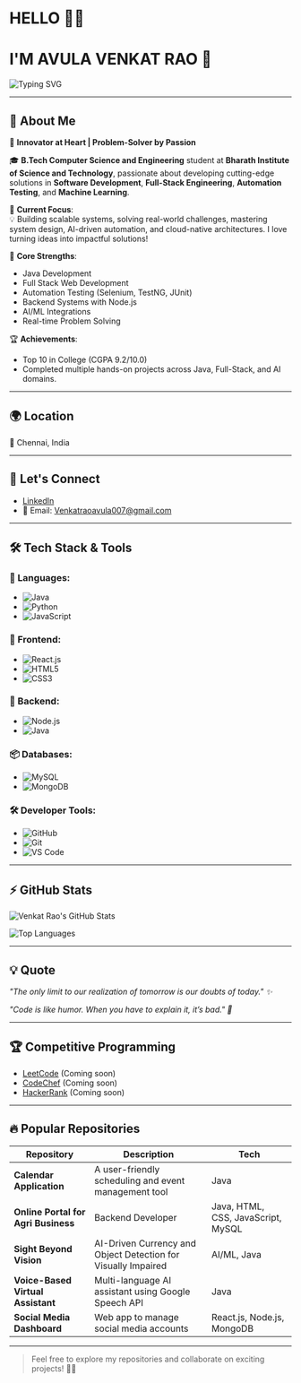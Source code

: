 # HELLO 🤍✨
# I'M AVULA VENKAT RAO 👋

![Typing SVG](https://readme-typing-svg.herokuapp.com?font=Fira+Code&size=30&pause=1000&color=F79DFF&vCenter=true&width=435&lines=Full+Stack+Developer;Java+Developer;AI+ML+Enthusiast;Problem+Solver+%7C+Innovator)

---

## 🚀 About Me

🔬 **Innovator at Heart | Problem-Solver by Passion**

🎓 **B.Tech Computer Science and Engineering** student at **Bharath Institute of Science and Technology**, passionate about developing cutting-edge solutions in **Software Development**, **Full-Stack Engineering**, **Automation Testing**, and **Machine Learning**.

🔭 **Current Focus**:  
💡 Building scalable systems, solving real-world challenges, mastering system design, AI-driven automation, and cloud-native architectures. I love turning ideas into impactful solutions!

🌟 **Core Strengths**:  
- Java Development  
- Full Stack Web Development  
- Automation Testing (Selenium, TestNG, JUnit)  
- Backend Systems with Node.js  
- AI/ML Integrations  
- Real-time Problem Solving

🏆 **Achievements**:  
- Top 10 in College (CGPA 9.2/10.0)  
- Completed multiple hands-on projects across Java, Full-Stack, and AI domains.

---

## 🌍 Location

📍 Chennai, India

---

## 🤝 Let's Connect

- [LinkedIn](https://linkedin.com/in/venkatrao-avula-26090a292)
- 📧 Email: Venkatraoavula007@gmail.com

---

## 🛠️ Tech Stack & Tools

### 🚀 Languages:
- ![Java](https://img.shields.io/badge/Java-007396?style=flat&logo=java&logoColor=white)
- ![Python](https://img.shields.io/badge/Python-3776AB?style=flat&logo=python&logoColor=white)
- ![JavaScript](https://img.shields.io/badge/JavaScript-F7DF1E?style=flat&logo=javascript&logoColor=black)

### 🎨 Frontend:
- ![React.js](https://img.shields.io/badge/React-61DAFB?style=flat&logo=react&logoColor=black)
- ![HTML5](https://img.shields.io/badge/HTML5-E34F26?style=flat&logo=html5&logoColor=white)
- ![CSS3](https://img.shields.io/badge/CSS3-1572B6?style=flat&logo=css3&logoColor=white)

### 🔧 Backend:
- ![Node.js](https://img.shields.io/badge/Node.js-339933?style=flat&logo=node.js&logoColor=white)
- ![Java](https://img.shields.io/badge/Java-007396?style=flat&logo=java&logoColor=white)

### 📦 Databases:
- ![MySQL](https://img.shields.io/badge/MySQL-000000?style=flat&logo=mysql&logoColor=white)
- ![MongoDB](https://img.shields.io/badge/MongoDB-47A248?style=flat&logo=mongodb&logoColor=white)

### 🛠️ Developer Tools:
- ![GitHub](https://img.shields.io/badge/GitHub-181717?style=flat&logo=github&logoColor=white)
- ![Git](https://img.shields.io/badge/Git-F05032?style=flat&logo=git&logoColor=white)
- ![VS Code](https://img.shields.io/badge/VS%20Code-007ACC?style=flat&logo=visualstudiocode&logoColor=white)

---

## ⚡ GitHub Stats

![Venkat Rao's GitHub Stats](https://github-readme-stats.vercel.app/api?username=Venkatraoavula&show_icons=true&theme=tokyonight)

![Top Languages](https://github-readme-stats.vercel.app/api/top-langs/?username=Venkatraoavula&layout=compact&theme=tokyonight)

---

## 💡 Quote

_"The only limit to our realization of tomorrow is our doubts of today." ✨_

_"Code is like humor. When you have to explain it, it’s bad." 💪_

---

## 🏆 Competitive Programming

- [LeetCode](https://leetcode.com) (Coming soon)
- [CodeChef](https://codechef.com) (Coming soon)
- [HackerRank](https://hackerrank.com) (Coming soon)

---

## 🔥 Popular Repositories

| Repository | Description | Tech |
|------------|-------------|------|
| **Calendar Application** | A user-friendly scheduling and event management tool | Java |
| **Online Portal for Agri Business** | Backend Developer | Java, HTML, CSS, JavaScript, MySQL |
| **Sight Beyond Vision** | AI-Driven Currency and Object Detection for Visually Impaired | AI/ML, Java |
| **Voice-Based Virtual Assistant** | Multi-language AI assistant using Google Speech API | Java |
| **Social Media Dashboard** | Web app to manage social media accounts | React.js, Node.js, MongoDB |

---

> Feel free to explore my repositories and collaborate on exciting projects! 🚀✨
